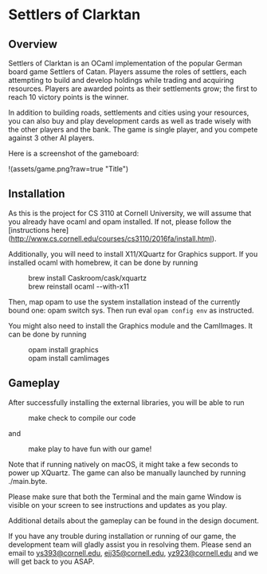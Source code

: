 # Settlers of Clarktan

## Overview

Settlers of Clarktan is an OCaml implementation of the popular German board game Settlers of Catan. Players assume the roles of settlers, each attempting to build and develop holdings while trading and acquiring resources. Players are awarded points as their settlements grow; the first to reach 10 victory points is the winner.

In addition to building roads, settlements and cities using your resources, you can also buy and play development cards as well as trade wisely with the other players and the bank. The game is single player, and you compete against 3 other AI players.

Here is a screenshot of the gameboard:

!(assets/game.png?raw=true "Title")

## Installation

As this is the project for CS 3110 at Cornell University, we will assume that you already have ocaml and opam installed. If not, please follow the [instructions here] (http://www.cs.cornell.edu/courses/cs3110/2016fa/install.html).

Additionally, you will need to install X11/XQuartz for Graphics support. If you installed ocaml with homebrew, it can be done by running
<dl>
  <dd> brew install Caskroom/cask/xquartz </dd>
  <dd> brew reinstall ocaml --with-x11 </dd>
</dl>

Then, map opam to use the system installation instead of the currently bound one: opam switch sys. Then run eval `opam config env` as instructed.

You might also need to install the Graphics module and the CamlImages. It can be done by running
<dl>
  <dd> opam install graphics </dd>
  <dd> opam install camlimages </dd>
</dl>

## Gameplay

After successfully installing the external libraries, you will be able to run
<dl>
  <dd> make check to compile our code </dd>
</dl>
and
<dl>
  <dd> make play to have fun with our game! </dd>
</dl>
Note that if running natively on macOS, it might take a few seconds to power up XQuartz. The game can also be manually launched by running ./main.byte.

Please make sure that both the Terminal and the main game Window is visible on your screen to see instructions and updates as you play.

Additional details about the gameplay can be found in the design document.

If you have any trouble during installation or running of our game, the development team will gladly assist you in resolving them. Please send an email to ys393@cornell.edu, ejj35@cornell.edu, yz923@cornell.edu and we will get back to you ASAP.

